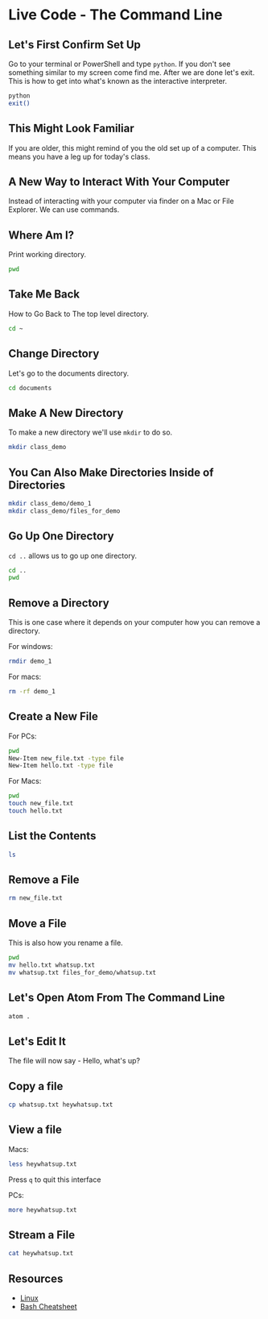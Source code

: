 # Live Code - The Command Line

## Let's First Confirm Set Up
Go to your terminal or PowerShell and type `python`. If you don't see something similar to my screen come find me. After we are done let's exit. This is how to get into what's known as the interactive interpreter.

```bash
python
exit()
```

## This Might Look Familiar
If you are older, this might remind of you the old set up of a computer. This means you have a leg up for today's class.

## A New Way to Interact With Your Computer
Instead of interacting with your computer via finder on a Mac or File Explorer. We can use commands.

## Where Am I?
Print working directory.
```bash
pwd
```

## Take Me Back
How to Go Back to The top level directory.
```bash
cd ~
```

## Change Directory
Let's go to the documents directory.
```bash
cd documents
```

## Make A New Directory
To make a new directory we'll use `mkdir` to do so.
```bash
mkdir class_demo
```

## You Can Also Make Directories Inside of Directories
```bash
mkdir class_demo/demo_1
mkdir class_demo/files_for_demo
```

## Go Up One Directory
`cd ..` allows us to go up one directory.
```bash
cd ..
pwd
```

## Remove a Directory
This is one case where it depends on your computer how you can remove a directory.

For windows:
```bash
rmdir demo_1
```

For macs:
```bash
rm -rf demo_1
```

## Create a New File

For PCs:
```bash
pwd
New-Item new_file.txt -type file
New-Item hello.txt -type file
```

For Macs:
```bash
pwd
touch new_file.txt
touch hello.txt
```

## List the Contents
```bash
ls
```

## Remove a File
```bash
rm new_file.txt
```

## Move a File
This is also how you rename a file.

```bash
pwd
mv hello.txt whatsup.txt
mv whatsup.txt files_for_demo/whatsup.txt
```

## Let's Open Atom From The Command Line
```bash
atom .
```

## Let's Edit It
The file will now say - Hello, what's up?

## Copy a file
```bash
cp whatsup.txt heywhatsup.txt
```

## View a file

Macs:

```bash
less heywhatsup.txt
```

Press `q` to quit this interface

PCs:
```bash
more heywhatsup.txt
```

## Stream a File
```bash
cat heywhatsup.txt
```

## Resources
- [Linux](https://opensource.com/resources/linux)
- [Bash Cheatsheet](https://learncodethehardway.org/unix/bash_cheat_sheet.pdf)
